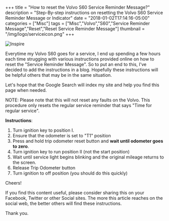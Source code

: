 +++
title = "How to reset the Volvo S60 Service Reminder Message?"
description = "Step-By-step instructions on resetting the Volvo S60 Service Reminder Message or Indicator"
date = "2018-01-02T17:14:16-05:00"
categories = ["Misc"]
tags = ["Misc","Volvo","S60","Service Reminder Message","Reset","Reset Service Reminder Message"]
thumbnail = "/img/logo/serviceicon.png"
+++

![Inspire](/img/2018/01/VolvoS60Dashboard.jpg "Volvo S60 Dashboard")

Everytime my Volvo S60 goes for a service, I end up spending a few hours each time strugging with various instructions provided online on how to reset the "Service Reminder Message". So to put an end to this, I've decided to add the instructions in a blog. Hopefully these instructions will be helpful others that may be in the same situation.

Let's hope that the Google Search will index my site and help you find this page when needed.

NOTE: Please note that this will not reset any faults on the Volvo. This procedure only resets the regular service reminder that says "Time for regular service".

**Instructions**:

1.	Turn ignition key to position I. 
2.	Ensure that the odometer is set to "T1" position 
3.	Press and hold trip odometer reset button and **wait until odometer goes to zero**.
4.	Turn ignition key to run position II (not the start position) 
5.	Wait until service light begins blinking and the original mileage returns to the screen. 
6.	Release Trip Odometer button 
7.	Turn ignition to off position (you should do this quickly)

Cheers!

If you find this content useful, please consider sharing this on your Facebook, Twitter or other Social sites. The more this article reaches on the social web, the better others will find these instructions.

Thank you.

